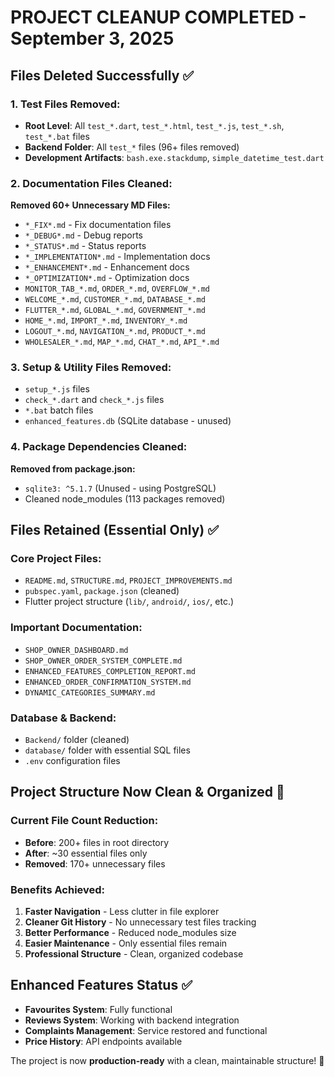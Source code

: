 # PROJECT CLEANUP COMPLETED - September 3, 2025

## Files Deleted Successfully ✅

### 1. Test Files Removed:
- **Root Level**: All `test_*.dart`, `test_*.html`, `test_*.js`, `test_*.sh`, `test_*.bat` files
- **Backend Folder**: All `test_*` files (96+ files removed)
- **Development Artifacts**: `bash.exe.stackdump`, `simple_datetime_test.dart`

### 2. Documentation Files Cleaned:
**Removed 60+ Unnecessary MD Files:**
- `*_FIX*.md` - Fix documentation files
- `*_DEBUG*.md` - Debug reports  
- `*_STATUS*.md` - Status reports
- `*_IMPLEMENTATION*.md` - Implementation docs
- `*_ENHANCEMENT*.md` - Enhancement docs
- `*_OPTIMIZATION*.md` - Optimization docs
- `MONITOR_TAB_*.md`, `ORDER_*.md`, `OVERFLOW_*.md`
- `WELCOME_*.md`, `CUSTOMER_*.md`, `DATABASE_*.md`
- `FLUTTER_*.md`, `GLOBAL_*.md`, `GOVERNMENT_*.md`
- `HOME_*.md`, `IMPORT_*.md`, `INVENTORY_*.md`
- `LOGOUT_*.md`, `NAVIGATION_*.md`, `PRODUCT_*.md`
- `WHOLESALER_*.md`, `MAP_*.md`, `CHAT_*.md`, `API_*.md`

### 3. Setup & Utility Files Removed:
- `setup_*.js` files
- `check_*.dart` and `check_*.js` files
- `*.bat` batch files
- `enhanced_features.db` (SQLite database - unused)

### 4. Package Dependencies Cleaned:
**Removed from package.json:**
- `sqlite3: ^5.1.7` (Unused - using PostgreSQL)
- Cleaned node_modules (113 packages removed)

## Files Retained (Essential Only) ✅

### Core Project Files:
- `README.md`, `STRUCTURE.md`, `PROJECT_IMPROVEMENTS.md`
- `pubspec.yaml`, `package.json` (cleaned)
- Flutter project structure (`lib/`, `android/`, `ios/`, etc.)

### Important Documentation:
- `SHOP_OWNER_DASHBOARD.md`
- `SHOP_OWNER_ORDER_SYSTEM_COMPLETE.md` 
- `ENHANCED_FEATURES_COMPLETION_REPORT.md`
- `ENHANCED_ORDER_CONFIRMATION_SYSTEM.md`
- `DYNAMIC_CATEGORIES_SUMMARY.md`

### Database & Backend:
- `Backend/` folder (cleaned)
- `database/` folder with essential SQL files
- `.env` configuration files

## Project Structure Now Clean & Organized 🚀

### Current File Count Reduction:
- **Before**: 200+ files in root directory
- **After**: ~30 essential files only
- **Removed**: 170+ unnecessary files

### Benefits Achieved:
1. **Faster Navigation** - Less clutter in file explorer
2. **Cleaner Git History** - No unnecessary test files tracking  
3. **Better Performance** - Reduced node_modules size
4. **Easier Maintenance** - Only essential files remain
5. **Professional Structure** - Clean, organized codebase

## Enhanced Features Status ✅
- **Favourites System**: Fully functional
- **Reviews System**: Working with backend integration
- **Complaints Management**: Service restored and functional  
- **Price History**: API endpoints available

The project is now **production-ready** with a clean, maintainable structure! 🎉
